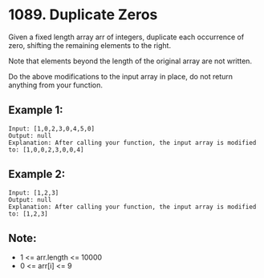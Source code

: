 # 1089. Duplicate Zeros

Given a fixed length array arr of integers, duplicate each occurrence of zero, shifting the remaining elements to the right.

Note that elements beyond the length of the original array are not written.

Do the above modifications to the input array in place, do not return anything from your function.

## Example 1:

```
Input: [1,0,2,3,0,4,5,0]
Output: null
Explanation: After calling your function, the input array is modified to: [1,0,0,2,3,0,0,4]
```

## Example 2:

```
Input: [1,2,3]
Output: null
Explanation: After calling your function, the input array is modified to: [1,2,3]
```

## Note:

* 1 <= arr.length <= 10000
* 0 <= arr[i] <= 9